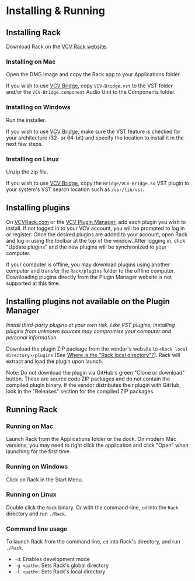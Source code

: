 # Installing & Running

## Installing Rack

Download Rack on the [VCV Rack website](https://vcvrack.com/).

### Installing on Mac

Open the DMG image and copy the Rack app to your Applications folder.

If you wish to use [VCV Bridge](Bridge.html), copy `VCV-Bridge.vst` to the VST folder and/or the `VCV-Bridge.component` Audio Unit to the Components folder.

### Installing on Windows

Run the installer.

If you wish to use [VCV Bridge](Bridge.html), make sure the VST feature is checked for your architecture (32- or 64-bit) and specify the location to install it in the next few steps.

### Installing on Linux

Unzip the zip file.

If you wish to use [VCV Bridge](Bridge.html), copy the `Bridge/VCV-Bridge.so` VST plugin to your system's VST search location such as `/usr/lib/vst`.

## Installing plugins

On [VCVRack.com](https://vcvrack.com/) or the [VCV Plugin Manager](https://vcvrack.com/plugins.html), add each plugin you wish to install.
If not logged in to your VCV account, you will be prompted to log in or register.
Once the desired plugins are added to your account, open Rack and log in using the toolbar at the top of the window.
After logging in, click "Update plugins" and the new plugins will be synchronized to your computer.

If your computer is offline, you may download plugins using another computer and transfer the `Rack/plugins` folder to the offline computer.
Downloading plugins directly from the Plugin Manager website is not supported at this time.

## Installing plugins not available on the Plugin Manager

*Install third-party plugins at your own risk. Like VST plugins, installing plugins from unknown sources may compromise your computer and personal information.*

Download the plugin ZIP package from the vendor's website to `<Rack local directory>/plugins` (See [Where is the "Rack local directory"?](FAQ.html#where-is-the-rack-local-directory)). Rack will extract and load the plugin upon launch.

Note: Do not download the plugin via GitHub's green "Clone or download" button. These are source code ZIP packages and do not contain the compiled plugin binary. If the vendor distributes their plugin with GitHub, look in the "Releases" section for the compiled ZIP packages.


## Running Rack

### Running on Mac

Launch Rack from the Applications folder or the dock.
On modern Mac versions, you may need to right click the application and click "Open" when launching for the first time.

### Running on Windows

Click on Rack in the Start Menu.

### Running on Linux

Double click the `Rack` binary.
Or with the command-line, `cd` into the `Rack` directory and run `./Rack`.

### Command line usage

To launch Rack from the command line, `cd` into Rack's directory, and run `./Rack`.

- `-d`: Enables development mode
- `-g <path>`: Sets Rack's global directory
- `-l <path>`: Sets Rack's local directory
